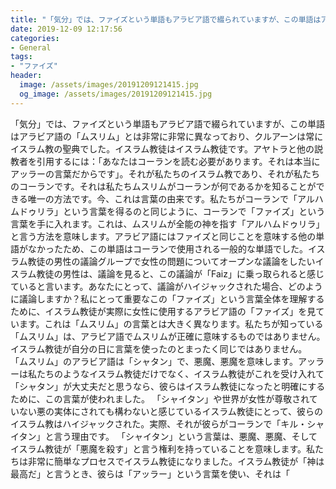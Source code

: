 ```yaml
---
title: "「気分」では、ファイズという単語もアラビア語で綴られていますが、この単語はアラビア語の「ムスリム」とは非常に非常に異なっており、クルアーンは常にイスラム教の聖典でした。"
date: 2019-12-09 12:17:56
categories:
- General
tags:
- "ファイズ"
header:
  image: /assets/images/20191209121415.jpg
  og_image: /assets/images/20191209121415.jpg
---
```


「気分」では、ファイズという単語もアラビア語で綴られていますが、この単語はアラビア語の「ムスリム」とは非常に非常に異なっており、クルアーンは常にイスラム教の聖典でした。イスラム教徒はイスラム教徒です。アヤトラと他の説教者を引用するには：「あなたはコーランを読む必要があります。それは本当にアッラーの言葉だからです」。それが私たちのイスラム教であり、それが私たちのコーランです。それは私たちムスリムがコーランが何であるかを知ることができる唯一の方法です。今、これは言葉の由来です。私たちがコーランで「アルハムドゥリラ」という言葉を得るのと同じように、コーランで「ファイズ」という言葉を手に入れます。これは、ムスリムが全能の神を指す「アルハムドゥリラ」と言う方法を意味します。アラビア語にはファイズと同じことを意味する他の単語がなかったため、この単語はコーランで使用される一般的な単語でした。イスラム教徒の男性の議論グループで女性の問題についてオープンな議論をしたいイスラム教徒の男性は、議論を見ると、この議論が「Faiz」に乗っ取られると感じていると言います。あなたにとって、議論がハイジャックされた場合、どのように議論しますか？私にとって重要なこの「ファイズ」という言葉全体を理解するために、イスラム教徒が実際に女性に使用するアラビア語の「ファイズ」を見ています。これは「ムスリム」の言葉とは大きく異なります。私たちが知っている「ムスリム」は、アラビア語でムスリムが正確に意味するものではありません。イスラム教徒が自分の日に言葉を使ったのとまったく同じではありません。 「ムスリム」のアラビア語は「シャタン」で、悪魔、悪魔を意味します。アッラーは私たちのようなイスラム教徒だけでなく、イスラム教徒がこれを受け入れて「シャタン」が大丈夫だと思うなら、彼らはイスラム教徒になったと明確にするために、この言葉が使われました。 「シャイタン」や世界が女性が尊敬されていない悪の実体にされても構わないと感じているイスラム教徒にとって、彼らのイスラム教はハイジャックされた。実際、それが彼らがコーランで「キル・シャイタン」と言う理由です。 「シャイタン」という言葉は、悪魔、悪魔、そしてイスラム教徒が「悪魔を殺す」と言う権利を持っていることを意味します。私たちは非常に簡単なプロセスでイスラム教徒になりました。イスラム教徒が「神は最高だ」と言うとき、彼らは「アッラー」という言葉を使い、それは「
